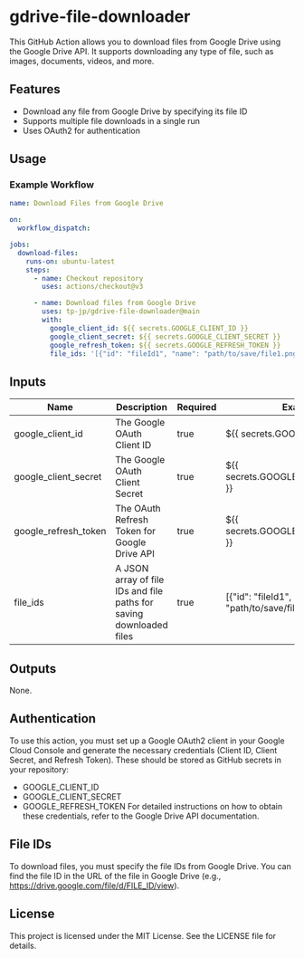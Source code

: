 # gdrive-file-downloader

This GitHub Action allows you to download files from Google Drive using the Google Drive API. It supports downloading any type of file, such as images, documents, videos, and more.

## Features

- Download any file from Google Drive by specifying its file ID
- Supports multiple file downloads in a single run
- Uses OAuth2 for authentication

## Usage

### Example Workflow

```yaml
name: Download Files from Google Drive

on:
  workflow_dispatch:

jobs:
  download-files:
    runs-on: ubuntu-latest
    steps:
      - name: Checkout repository
        uses: actions/checkout@v3

      - name: Download files from Google Drive
        uses: tp-jp/gdrive-file-downloader@main
        with:
          google_client_id: ${{ secrets.GOOGLE_CLIENT_ID }}
          google_client_secret: ${{ secrets.GOOGLE_CLIENT_SECRET }}
          google_refresh_token: ${{ secrets.GOOGLE_REFRESH_TOKEN }}
          file_ids: '[{"id": "fileId1", "name": "path/to/save/file1.png"}, {"id": "fileId2", "name": "path/to/save/file2.pdf"}]'
```

## Inputs

| Name                 | Description                                                         | Required | Example                                               |
| -------------------- | ------------------------------------------------------------------- | -------- | ----------------------------------------------------- |
| google_client_id     | The Google OAuth Client ID                                          | true     | ${{ secrets.GOOGLE_CLIENT_ID }}                       |
| google_client_secret | The Google OAuth Client Secret                                      | true     | ${{ secrets.GOOGLE_CLIENT_SECRET }}                   |
| google_refresh_token | The OAuth Refresh Token for Google Drive API                        | true     | ${{ secrets.GOOGLE_REFRESH_TOKEN }}                   |
| file_ids             | A JSON array of file IDs and file paths for saving downloaded files | true     | [{"id": "fileId1", "name": "path/to/save/file1.png"}] |

## Outputs

None.

## Authentication

To use this action, you must set up a Google OAuth2 client in your Google Cloud Console and generate the necessary credentials (Client ID, Client Secret, and Refresh Token). These should be stored as GitHub secrets in your repository:

- GOOGLE_CLIENT_ID
- GOOGLE_CLIENT_SECRET
- GOOGLE_REFRESH_TOKEN
  For detailed instructions on how to obtain these credentials, refer to the Google Drive API documentation.

## File IDs

To download files, you must specify the file IDs from Google Drive. You can find the file ID in the URL of the file in Google Drive (e.g., https://drive.google.com/file/d/FILE_ID/view).

## License

This project is licensed under the MIT License. See the LICENSE file for details.
